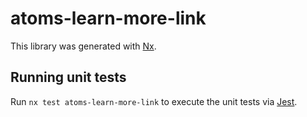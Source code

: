 # atoms-learn-more-link

This library was generated with [Nx](https://nx.dev).

## Running unit tests

Run `nx test atoms-learn-more-link` to execute the unit tests via [Jest](https://jestjs.io).
